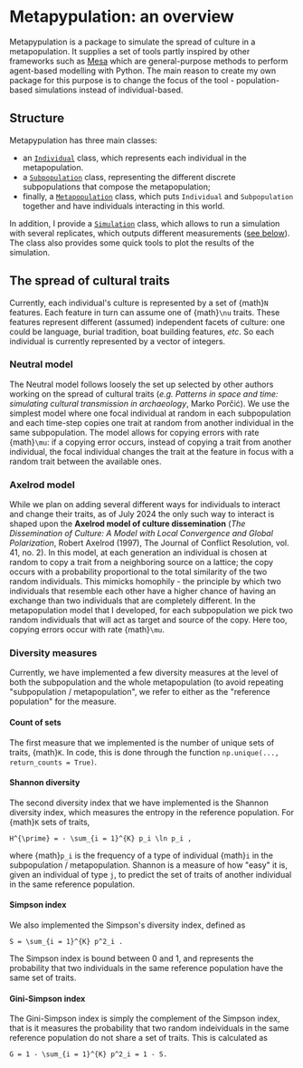 # Metapypulation: an overview

Metapypulation is a package to simulate the spread of culture in a metapopulation. It supplies a set of tools partly inspired by other frameworks such as [Mesa](https://mesa.readthedocs.io/en/stable/overview.html) which are general-purpose methods to perform agent-based modelling with Python. The main reason to create my own package for this purpose is to change the focus of the tool - population-based simulations instead of individual-based.

## Structure

Metapypulation has three main classes:

- an [`Individual`](https://mtomasini.github.io/MetapopulationsPython/metapypulation.html#module-metapypulation.individual) class, which represents each individual in the metapopulation.
- a [`Subpopulation`](https://mtomasini.github.io/MetapopulationsPython/metapypulation.html#module-metapypulation.subpopulation) class, representing the different discrete subpopulations that compose the metapopulation;
- finally, a [`Metapopulation`](https://mtomasini.github.io/MetapopulationsPython/metapypulation.html#module-metapypulation.metapopulation) class, which puts `Individual` and `Subpopulation` together and have individuals interacting in this world.

In addition, I provide a [`Simulation`](https://mtomasini.github.io/MetapopulationsPython/metapypulation.html#module-metapypulation.simulation) class, which allows to run a simulation with several replicates, which outputs different measurements ([see below](#diversity-measures)). The class also provides some quick tools to plot the results of the simulation.

## The spread of cultural traits

Currently, each individual's culture is represented by a set of {math}`N` features. Each feature in turn can assume one of {math}`\nu` traits. These features represent different (assumed) independent facets of culture: one could be language, burial tradition, boat building features, *etc*. So each individual is currently represented by a vector of integers.

### Neutral model

The Neutral model follows loosely the set up selected by other authors working on the spread of cultural traits (_e.g._ *Patterns in space and time: simulating cultural transmission in archaeology*, Marko Porčić). We use the simplest model where one focal individual at random in each subpopulation and each time-step copies one trait at random from another individual in the same subpopulation. The model allows for copying errors with rate {math}`\mu`: if a copying error occurs, instead of copying a trait from another individual, the focal individual changes the trait at the feature in focus with a random trait between the available ones. 

### Axelrod model

While we plan on adding several different ways for individuals to interact and change their traits, as of July 2024 the only such way to interact is shaped upon the **Axelrod model of culture dissemination** (*The Dissemination of Culture: A Model with Local Convergence and Global Polarization*, Robert Axelrod (1997), The Journal of Conflict Resolution, vol. 41, no. 2). In this model, at each generation an individual is chosen at random to copy a trait from a neighboring source on a lattice; the copy occurs with a probability proportional to the total similarity of the two random individuals. This mimicks homophily - the principle by which two individuals that resemble each other have a higher chance of having an exchange than two individuals that are completely different. In the metapopulation model that I developed, for each subpopulation we pick two random individuals that will act as target and source of the copy. Here too, copying errors occur with rate {math}`\mu`.

### Diversity measures

Currently, we have implemented a few diversity measures at the level of both the subpopulation and the whole metapopulation (to avoid repeating "subpopulation / metapopulation", we refer to either as the "reference population" for the measure. 

#### Count of sets
The first measure that we implemented is the number of unique sets of traits, {math}`K`. In code, this is done through the function `np.unique(..., return_counts = True)`. 

#### Shannon diversity
The second diversity index that we have implemented is the Shannon diversity index, which measures the entropy in the reference population. For {math}`K` sets of traits,

```{math}
H^{\prime} = - \sum_{i = 1}^{K} p_i \ln p_i ,
```

where {math}`p_i` is the frequency of a type of individual {math}`i` in the subpopulation / metapopulation. Shannon is a measure of how "easy" it is, given an individual of type `j`, to predict the set of traits of another individual in the same reference population.

#### Simpson index
We also implemented the Simpson's diversity index, defined as 

```{math}
S = \sum_{i = 1}^{K} p^2_i .
```

The Simpson index is bound between 0 and 1, and represents the probability that two individuals in the same reference population have the same set of traits.

#### Gini-Simpson index
The Gini-Simpson index is simply the complement of the Simpson index, that is it measures the probability that two random indeividuals in the same reference population do not share a set of traits. This is calculated as

```{math}
G = 1 - \sum_{i = 1}^{K} p^2_i = 1 - S.
```